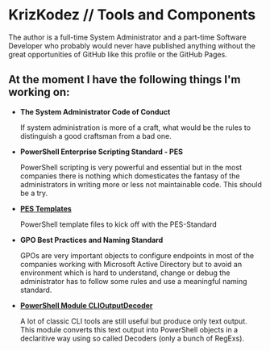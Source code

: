 # KrizKodez // Tools and Components

The author is a full-time System Administrator and a part-time Software Developer who probably would never have published anything without the great opportunities of GitHub like this profile or the GitHub Pages.

## At the moment I have the following things I'm working on:
<p/>

- **The System Administrator Code of Conduct**

  If system administration is more of a craft, what would be the rules to distinguish a good craftsman from a bad one. 
- **PowerShell Enterprise Scripting Standard - PES**

  PowerShell scripting is very powerful and essential but in the most companies there is nothing which domesticates the fantasy of the administrators in writing more or less not maintainable code. This should be a try.
- **[PES Templates](https://github.com/KrizKodez/PESTemplates)**

  PowerShell template files to kick off with the PES-Standard
- **GPO Best Practices and Naming Standard**

  GPOs are very important objects to configure endpoints in most of the companies working with Microsoft Active Directory but to avoid an environment which is hard to understand, change or debug the administrator has to follow some rules and use a meaningful naming standard.
- **[PowerShell Module CLIOutputDecoder](https://github.com/KrizKodez/CLIOutputDecoder)**

  A lot of classic CLI tools are still useful but produce only text output. This module converts this text output into PowerShell objects in a declaritive way using so called Decoders (only a bunch of RegExs).

 